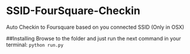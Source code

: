 SSID-FourSquare-Checkin
=======================

Auto Checkin to Foursquare based on you connected SSID (Only in OSX)


##Installing
Browse to the folder and just run the next command in your terminal:
```python run.py```

